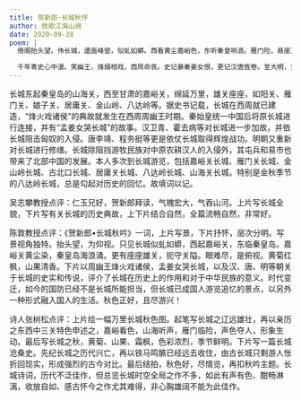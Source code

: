 ```yaml
---
title: 贺新郎·长城秋怀
author: 放歌江海山阙
date: 2020-09-28
poem: |
  倚阁抬头望。伟长城，逶迤峰壑，似虬如蟒。西看黄尘嘉峪色，东听秦皇响浪。雁门险，悬崖万丈。秋色山川眼难尽，菊花黄、山果清香散。枫似焰，重霜染。

  千年青史心中漫。笑幽王，烽烟相戏，西周命丧。史记暴秦姜女恨，更记汉唐旌卷。至大明，重来修缮。铁马鸣髇已远去，古长城、只剩游人怅。秋色好，尽情览。
---
```


长城东起秦皇岛的山海关，西至甘肃的嘉峪关，绵延万里，雄关座座，如阳关、雁门关、娘子关、居庸关、金山岭、八达岭等。据史书记载，长城在西周就已建造，“烽火戏诸侯”的典故就发生在西周周幽王时期。秦始皇统一中国后将原长城进行连接，并有“孟姜女哭长城”的故事。汉卫青、霍去病等对长城进一步加故，并依长城阻击匈奴的入侵。唐李靖、程务挺等更是依仗长城取得辉煌战功。明朝又重新对长城进行修缮。长城除阻挡游牧民族对中原农耕汉人的入侵外，其屯兵和易市也带来了北部中国的发展。本人多次到长城游览，包括嘉峪关长城、雁门关长城、金山岭长城、古北口长城、居庸关长城、八达岭长城、山海关长城。特别是金秋季节的八达岭长城，总是勾起对历史的回忆。故填词以记。

吴志攀教授点评：仁玉兄好，贺新郎拜读，气魄宏大，气吞山河。上片写长城全貌，下片写有关长城的历史典故，上下片结合自然，全篇流畅自然，非常好。

陈敦教授点评：《贺新郎•长城秋吟》一词，上片写景，下片抒怀，层次分明。写景视角独特。抬头望，为仰视。只见长城似虬如蟒，西起嘉峪关，东临秦皇岛。嘉峪关黄尘染，秦皇岛海浪涌。更有座座雄关，扼守关隘。眼难尽，是俯视。黄菊红枫，山果清香。下片以周幽王烽火戏诸侯，孟姜女哭长城，以及汉、唐、明等朝关于长城的史实和传说，评介了长城在历史上的作用和对于中华民族的意义。时代变迁，如今的国防已经不是长城所能担当，但长城已成国人游览追忆的景点，以另外一种形式融入国人的生活。秋色正好，且尽游兴！

诗人张树松点评：上片绘一幅万里长城秋色图。起笔写长城之辽远雄壮，再以亲历之东西中三关特色申述之，嘉峪看色，山海听声，雁门临险，声色夺人，形象生动。最后写长城之秋，黄菊、山果、霜枫，色彩浓烈，季节鲜明。下片写一篇长城沧桑史。先纪长城之历代兴亡，再以铁马鸣髇已经远去收住，由古长城只剩游人怅折回现实，形成强烈的古今对比。最后结拍，秋色好，尽情览，再扣秋吟主题。长城诗词，历代不泛佳作，但总览长城时空全局之作不多，如此有声有色、酣畅淋漓，收放自如、感古怀今之作尤其难得，非心胸雄阔不能为此佳作。

